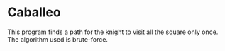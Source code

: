 # Caballeo
This program finds a path for the knight to visit all the square only once. The algorithm used is brute-force.
